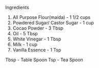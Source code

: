 Ingredients
1. All Purpose Flour(maida) - 1 1/2 cups
2. Powdered Sugar/ Castor Sugar - 1 cup
3. Cocao Powder - 3 Tbsp
4. Oil - 5 Tbsp
5. White Vinegar - 1 Tbsp
6. Milk - 1 cup
7. Vanilla Essence - 1 Tsp

Tbsp - Table Spoon
Tsp - Tea Spoon